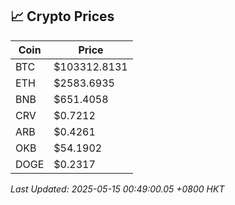 ## 📈 Crypto Prices

| Coin | Price |
| ---- | ----- |
| BTC | $103312.8131 |
| ETH | $2583.6935 |
| BNB | $651.4058 |
| CRV | $0.7212 |
| ARB | $0.4261 |
| OKB | $54.1902 |
| DOGE | $0.2317 |

_Last Updated: 2025-05-15 00:49:00.05 +0800 HKT_